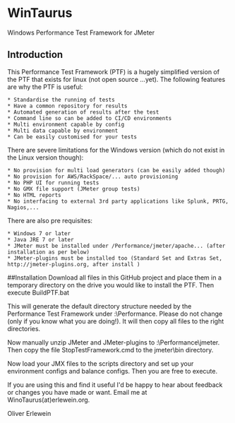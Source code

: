 # WinTaurus
Windows Performance Test Framework for JMeter

## Introduction
This Performance Test Framework (PTF) is a hugely simplified version of the PTF that exists for linux (not open source ...yet). The following features are why the PTF is useful:

	* Standardise the running of tests
	* Have a common repository for results
	* Automated generation of results after the test
	* Command line so can be added to CI/CD environments
	* Multi environment capable by config
	* Multi data capable by environment
	* Can be easily customised for your tests

There are severe limitations for the Windows version (which do not exist in the Linux version though):

	* No provision for multi load generators (can be easily added though)
	* No provision for AWS/RackSpace/... auto provisioning
	* No PHP UI for running tests
	* No GMX file support (JMeter group tests)
	* No HTML reports
	* No interfacing to external 3rd party applications like Splunk, PRTG, Nagios,...
	
There are also pre requisites:
	
	* Windows 7 or later
	* Java JRE 7 or later
	* JMeter must be installed under /Performance/jmeter/apache... (after installation as per below)
	* JMeter-plugins must be installed too (Standard Set and Extras Set, http://jmeter-plugins.org, after install )

	
##Installation
Download all files in this GitHub project and place them in a temporary directory on the drive you would like to install the PTF. Then execute BuildPTF.bat

This will generate the default directory structure needed by the Performance Test Framework under <drive>:\Performance. Please
do not change (only if you know what you are doing!). It will then copy all files to the right directories. 

Now manually unzip JMeter and JMeter-plugins to <drive>:\Performance\jmeter\. Then copy the file StopTestFramework.cmd to the jmeter\bin directory.

Now load your JMX files to the scripts directory and set up your environment configs and balance configs. Then you are free to execute.

If you are using this and find it useful I'd be happy to hear about feedback or changes you have made
or want. Email me at WinoTaurus(at)erlewein.org.

Oliver Erlewein
